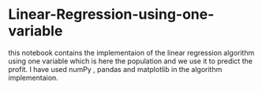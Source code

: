 # Linear-Regression-using-one-variable
this notebook contains the implementaion of the linear regression algorithm using one variable which is here the population and we use it to predict the profit.
I have used numPy , pandas and matplotlib in the algorithm implementaion.
